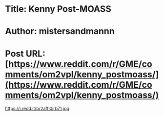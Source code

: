 # Title: Kenny Post-MOASS
# Author: mistersandmannn
# Post URL: [https://www.reddit.com/r/GME/comments/om2vpl/kenny_postmoass/](https://www.reddit.com/r/GME/comments/om2vpl/kenny_postmoass/)


https://i.redd.it/br2affl0jrb71.jpg